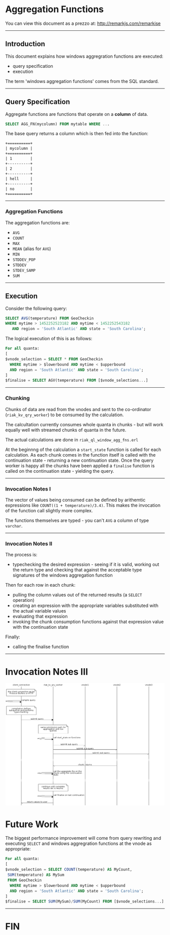 # Aggregation Functions


You can view this document as a prezzo at:
http://remarkjs.com/remarkise

---

## Introduction

This document explains how windows aggregration functions are executed:
* query specification
* execution

The term 'windows aggregation functions' comes from the SQL standard.

---

## Query Specification

Aggregate functions are functions that operate on a **column** of data.

```sql
SELECT AGG_FN(mycolumn) FROM mytable WHERE ...
```

The base query returns a column which is then fed into the function:

```
+==========+
| mycolumn |
+==========+
| 1        |
+----------+
| 2        |
+----------+
| hell     |
+----------+
| no       |
+==========+
```

---

### Aggregation Functions

The aggregation functions are:

* `AVG`
* `COUNT`
* `MAX`
* `MEAN` (alias for `AVG`)
* `MIN`
* `STDDEV_POP`
* `STDDEV`
* `STDEV_SAMP`
* `SUM`

---

## Execution

Consider the following query:
```sql
SELECT AVG(temperature) FROM GeoCheckin
WHERE mytime > 1452252523182 AND mytime < 1452252543182
   AND region = 'South Atlantic' AND state = 'South Carolina';
```

The logical execution of this is as follows:
```sql
For all quanta:
[
$vnode_selection = SELECT * FROM GeoCheckin 
  WHERE mytime > $lowerbound AND mytime < $upperbound 
  AND region = 'South Atlantic' AND state = 'South Carolina';
]
$finalise = SELECT AGV(temperature) FROM [$vnode_selections...]
```

---

### Chunking

Chunks of data are read from the vnodes and sent to the co-ordinator (`riak_kv_qry_worker`) to be consumed by the calculation.

The calcultation currently consumes whole quanta in chunks - but will work equally well with streamed chunks of quanta in the future.

The actual calculations are done in `riak_ql_window_agg_fns.erl`

At the beginnng of the calculation a `start_state` function is called for each calculation. As each chunk comes in the function itself is called with the continuation state - returning a new continuation state. Once the query worker is happy all the chunks have been applied a `finalise` function is called on the continuation state - yielding the query.

---

### Invocation Notes I

The vector of values being consumed can be defined by arithemtic expressions like `COUNT((1 + temperature)/3.4)`. This makes the invocation of the function call slightly more complex.

The functions themselves are typed - you can't `AVG` a column of type `varchar`.

---

### Invocation Notes II

The process is:
* typechecking the desired expression - seeing if it is valid, working out the return type and checking that against the acceptable type signatures of the windows aggregation function

Then for each row in each chunk:
* pulling the column values out of the returned results (a `SELECT` operation)
* creating an expression with the appropriate variables substituted with the actual variable values
* evaluating that expression
* invoking the chunk consumption functions against that expression value with the continuation state

Finally:
* calling the finalise function

---

# Invocation Notes III

![Sequence Diagram](./aggregation_functions.png)

# Future Work

The biggest performance improvement will come from query rewriting and executing `SELECT` and windows aggregration functions at the vnode as appropriate:

```sql
For all quanta:
[
$vnode_selection = SELECT COUNT(temperature) AS MyCount,
 SUM(temperature) AS MySum 
 FROM GeoCheckin 
  WHERE mytime > $lowerbound AND mytime < $upperbound 
  AND region = 'South Atlantic' AND state = 'South Carolina';
]
$finalise = SELECT SUM(MySum)/SUM(MyCount) FROM [$vnode_selections...]
```

---
# FIN